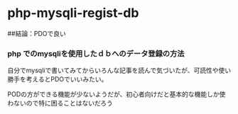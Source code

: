 # php-mysqli-regist-db

##結論：PDOで良い

### php でのmysqliを使用したｄｂへのデータ登録の方法

自分でmysqliで書いてみてからいろんな記事を読んで気づいたが、可読性や使い勝手を考えるとPDOでいいみたい。

PODの方ができる機能が少ないようだが、初心者向けだと基本的な機能しか使わないので特に困ることはないだろう

